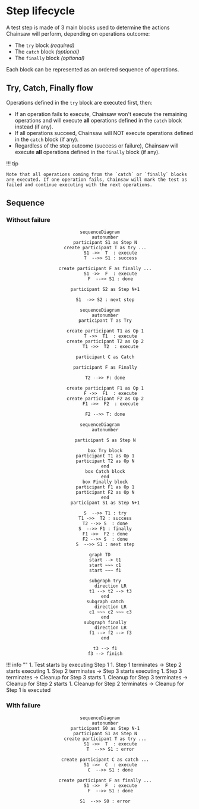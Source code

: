 # Step lifecycle

A test step is made of 3 main blocks used to determine the actions Chainsaw will perform, depending on operations outcome:

- The `try` block *(required)*
- The `catch` block *(optional)*
- The `finally` block *(optional)*

Each block can be represented as an ordered sequence of operations.

## Try, Catch, Finally flow

Operations defined in the `try` block are executed first, then:

- If an operation fails to execute, Chainsaw won't execute the remaining operations and will execute **all** operations defined in the `catch` block instead (if any).
- If all operations succeed, Chainsaw will NOT execute operations defined in the `catch` block (if any).
- Regardless of the step outcome (success or failure), Chainsaw will execute **all** operations defined in the `finally` block (if any).

!!! tip

    Note that all operations coming from the `catch` or `finally` blocks are executed. If one operation fails, Chainsaw will mark the test as failed and continue executing with the next operations.

## Sequence

### Without failure

<div style="text-align: center;">

```mermaid
sequenceDiagram
    autonumber
    participant S1 as Step N
    create participant T as try ...
        S1 ->>  T  : execute
        T  -->> S1 : success

    create participant F as finally ...
        S1 ->>  F  : execute
        F  -->> S1 : done

    participant S2 as Step N+1

    S1  ->> S2 : next step
```

```mermaid
sequenceDiagram
    autonumber
    participant T as Try

    create participant T1 as Op 1
        T ->>  T1  : execute
    create participant T2 as Op 2
        T1 ->>  T2  : execute

    participant C as Catch

    participant F as Finally

    T2 -->> F: done

    create participant F1 as Op 1
        F ->>  F1  : execute
    create participant F2 as Op 2
        F1 ->>  F2  : execute

    F2 -->> T: done
```

```mermaid
sequenceDiagram
    autonumber

    participant S as Step N

    box Try block
    participant T1 as Op 1
    participant T2 as Op N
    end
    box Catch block
    end
    box Finally block
    participant F1 as Op 1
    participant F2 as Op N
    end
    participant S1 as Step N+1

    S  -->> T1 : try
    T1 ->>  T2 : success
    T2 -->> S  : done
    S  -->> F1 : finally
    F1 ->>  F2 : done
    F2 -->> S  : done
    S  -->> S1 : next step
```

```mermaid
graph TD
    start --> t1
    start ~~~ c1
    start ~~~ f1

    subgraph try
        direction LR
        t1 --> t2 --> t3
    end
    subgraph catch
        direction LR
        c1 ~~~ c2 ~~~ c3
    end
    subgraph finally
        direction LR
        f1 --> f2 --> f3
    end

    t3 --> f1
    f3 --> finish
```

</div>

!!! info ""
    1. Test starts by executing Step 1
    1. Step 1 terminates -> Step 2 starts executing
    1. Step 2 terminates -> Step 3 starts executing
    1. Step 3 terminates -> Cleanup for Step 3 starts
    1. Cleanup for Step 3 terminates -> Cleanup for Step 2 starts
    1. Cleanup for Step 2 terminates -> Cleanup for Step 1 is executed

### With failure

<div style="text-align: center;">

```mermaid
sequenceDiagram
    autonumber
    participant S0 as Step N-1
    participant S1 as Step N
    create participant T as try ...
        S1 ->>  T  : execute
        T  -->> S1 : error

    create participant C as catch ...
        S1 ->>  C  : execute
        C  -->> S1 : done

    create participant F as finally ...
        S1 ->>  F  : execute
        F  -->> S1 : done

    S1  -->> S0 : error

```

</div>
